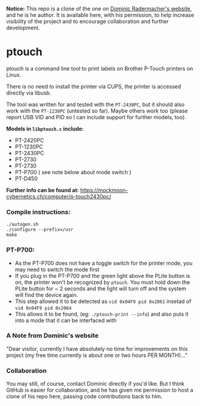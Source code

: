 **Notice:** This repo is a clone of the one on [Dominic Radermacher's website](https://mockmoon-cybernetics.ch/computer/p-touch2430pc/), and he is he author. It is available here, with his permission, to help increase visibility of the project and to encourage collaboration and further development.


# ptouch

ptouch is a command line tool to print labels on Brother P-Touch
printers on Linux.

There is no need to install the printer via CUPS, the printer is accessed
directly via libusb.

The tool was written for and tested with the `PT-2430PC`, but it should also
work with the `PT-1230PC` (untested so far). Maybe others work too (please report USB VID and PID so I can include support for further models, too).

**Models in `libptouch.c` include:**

- PT-2420PC
- PT-1230PC
- PT-2430PC
- PT-2730
- PT-2730
- PT-P700 ( see note below about mode switch )
- PT-D450

**Further info can be found at:**
https://mockmoon-cybernetics.ch/computer/p-touch2430pc/

### Compile instructions:

    ./autogen.sh
    ./configure --prefix=/usr
    make


### PT-P700:

- As the PT-P700 does not have a toggle switch for the printer mode, you may need to switch the mode first
- If you plug in the PT-P700 and the green light above the PLite button is on, the printer won't be recognized by `ptouch`. You must hold down the PLite button for ~ 2 seconds and the light will turn off and the system will find the device again.
- This step allowed it to be detected as `vid 0x04F9 pid 0x2061` insetad of `vid 0x04F9 pid 0x2064`
- This allows it to be found, (eg: `./ptouch-print --info`) and also puts it into a mode that it can be interfaced with


### A Note from Dominic's website

"Dear visitor, currently I have absolutely no time for improvements on this project (my free time currently is about one or two hours PER MONTH)..."

### Collaboration

You may still, of course, contact Dominic directly if you'd like. But I think GitHub is easier for collaboration, and he has given me permission to host a clone of his repo here, passing code contributions back to him.

